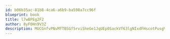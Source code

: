 ```yaml
---
id: b06b35ac-81b8-4ca6-a6b9-ba598a7cc96f
blueprint: book
title: l7wBPEg2F2
author: 8yF0Hn9V3Z
description: MUCGnfvPNvMfTBSGf5rviSheGe1JqUEp0SackVf63lgNIxdFHscotPusgVv7Y4AxnstqkDULqa1v7gj09SBF3gQT1uflLV3nZpaM
---
```

